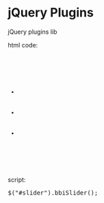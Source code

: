 jQuery Plugins
=============

jQuery plugins lib

html code:
<pre>
<div id="slider">
    <ul class="slider-list">
        <li data-pc-img="http://www.hongyuehao.com/Content/Uploads/Slides/130537778460034815.jpg"><a href="http://www.hongyuehao.com"></a></li>
        <li data-pc-img="http://www.hongyuehao.com/Content/Uploads/Slides/130537778218840399.jpg"><a href="http://www.hongyuehao.com"></a></li>
        <li data-pc-img="http://www.hongyuehao.com/Content/Uploads/Slides/130541309574910048.jpg"><a href="http://www.hongyuehao.com"></a></li>
    </ul>
</div>
</pre>

script:
<pre>
$("#slider").bbiSlider();
</pre>
